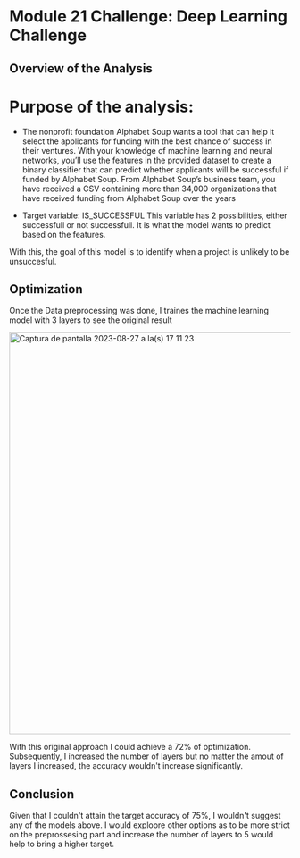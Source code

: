 # Module 21 Challenge: Deep Learning Challenge

## Overview of the Analysis

# Purpose of the analysis:
* The nonprofit foundation Alphabet Soup wants a tool that can help it select the applicants for funding with the best chance of success in their ventures. With your knowledge of machine learning and neural networks, you’ll use the features in the provided dataset to create a binary classifier that can predict whether applicants will be successful if funded by Alphabet Soup.
From Alphabet Soup’s business team, you have received a CSV containing more than 34,000 organizations that have received funding from Alphabet Soup over the years
  
* Target variable: IS_SUCCESSFUL
                    This variable has 2 possibilities, either successfull or not successfull. It is what the model wants to predict based on the features.
   
With this, the goal of this model is to identify when a project is unlikely to be unsuccesful.

## Optimization
 Once the Data preprocessing was done, I traines the machine learning model with 3 layers to see the original result

<img width="719" alt="Captura de pantalla 2023-08-27 a la(s) 17 11 23" src="https://github.com/pyunes/deep-learning-challenge/assets/128106993/9fea0e35-b849-447e-8bf7-7648cb15c4d9">
 
 With this original approach I could achieve a 72% of optimization.
 Subsequently, I increased the number of layers but no matter the amout of layers I increased, the accuracy wouldn't increase significantly.


## Conclusion
Given that I couldn't attain the target accuracy of 75%, I wouldn't suggest any of the models above. I would exploore other options as to be more strict on the preprossesing part and increase the number of layers to 5 would help to bring a higher target.

 
  
